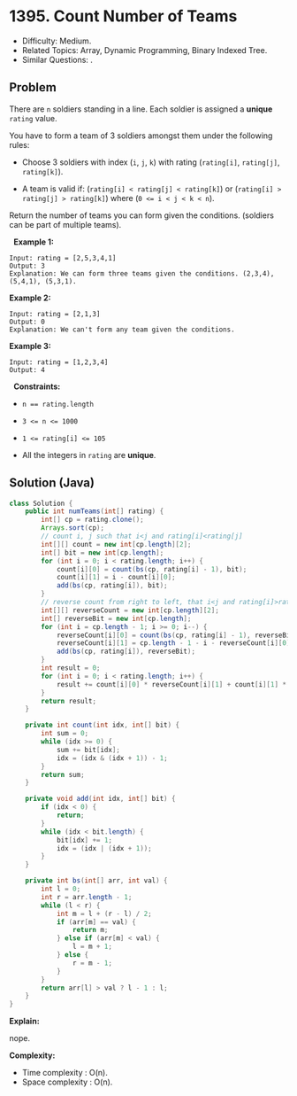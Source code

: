 # 1395. Count Number of Teams

- Difficulty: Medium.
- Related Topics: Array, Dynamic Programming, Binary Indexed Tree.
- Similar Questions: .

## Problem

There are ```n``` soldiers standing in a line. Each soldier is assigned a **unique** ```rating``` value.

You have to form a team of 3 soldiers amongst them under the following rules:


	
- Choose 3 soldiers with index (```i```, ```j```, ```k```) with rating (```rating[i]```, ```rating[j]```, ```rating[k]```).
	
- A team is valid if: (```rating[i] < rating[j] < rating[k]```) or (```rating[i] > rating[j] > rating[k]```) where (```0 <= i < j < k < n```).


Return the number of teams you can form given the conditions. (soldiers can be part of multiple teams).

 
**Example 1:**

```
Input: rating = [2,5,3,4,1]
Output: 3
Explanation: We can form three teams given the conditions. (2,3,4), (5,4,1), (5,3,1). 
```

**Example 2:**

```
Input: rating = [2,1,3]
Output: 0
Explanation: We can't form any team given the conditions.
```

**Example 3:**

```
Input: rating = [1,2,3,4]
Output: 4
```

 
**Constraints:**


	
- ```n == rating.length```
	
- ```3 <= n <= 1000```
	
- ```1 <= rating[i] <= 105```
	
- All the integers in ```rating``` are **unique**.



## Solution (Java)

```java
class Solution {
    public int numTeams(int[] rating) {
        int[] cp = rating.clone();
        Arrays.sort(cp);
        // count i, j such that i<j and rating[i]<rating[j]
        int[][] count = new int[cp.length][2];
        int[] bit = new int[cp.length];
        for (int i = 0; i < rating.length; i++) {
            count[i][0] = count(bs(cp, rating[i] - 1), bit);
            count[i][1] = i - count[i][0];
            add(bs(cp, rating[i]), bit);
        }
        // reverse count from right to left, that i<j and rating[i]>rating[j]
        int[][] reverseCount = new int[cp.length][2];
        int[] reverseBit = new int[cp.length];
        for (int i = cp.length - 1; i >= 0; i--) {
            reverseCount[i][0] = count(bs(cp, rating[i] - 1), reverseBit);
            reverseCount[i][1] = cp.length - 1 - i - reverseCount[i][0];
            add(bs(cp, rating[i]), reverseBit);
        }
        int result = 0;
        for (int i = 0; i < rating.length; i++) {
            result += count[i][0] * reverseCount[i][1] + count[i][1] * reverseCount[i][0];
        }
        return result;
    }

    private int count(int idx, int[] bit) {
        int sum = 0;
        while (idx >= 0) {
            sum += bit[idx];
            idx = (idx & (idx + 1)) - 1;
        }
        return sum;
    }

    private void add(int idx, int[] bit) {
        if (idx < 0) {
            return;
        }
        while (idx < bit.length) {
            bit[idx] += 1;
            idx = (idx | (idx + 1));
        }
    }

    private int bs(int[] arr, int val) {
        int l = 0;
        int r = arr.length - 1;
        while (l < r) {
            int m = l + (r - l) / 2;
            if (arr[m] == val) {
                return m;
            } else if (arr[m] < val) {
                l = m + 1;
            } else {
                r = m - 1;
            }
        }
        return arr[l] > val ? l - 1 : l;
    }
}
```

**Explain:**

nope.

**Complexity:**

* Time complexity : O(n).
* Space complexity : O(n).
